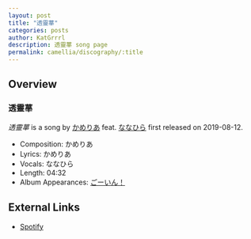 ```yaml
---
layout: post
title: "透靈蕐"
categories: posts
author: KatGrrrl
description: 透靈蕐 song page
permalink: camellia/discography/:title
---
```


## Overview

### 透靈蕐

*透靈蕐* is a song by [かめりあ](<{% link postsWiki/_posts/2023-12-10-camellia.md %}>) feat. [ななひら](#) first released on 2019-08-12.

* Composition: かめりあ
* Lyrics: かめりあ
* Vocals: ななひら
* Length: 04:32
* Album Appearances: [ごーいん！](<{% link postsInclude/_posts/camellia/albums/Goin/2023-12-21-Goin.md %}>)

## External Links

* [Spotify](https://open.spotify.com/track/5otvZZYi2ENThJGxH6Lfyy?si=54f36a935146425c)
